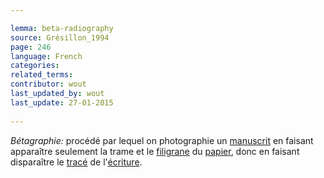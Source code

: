 ```yaml
---

lemma: beta-radiography
source: Grésillon_1994
page: 246 
language: French
categories: 
related_terms: 
contributor: wout
last_updated_by: wout
last_update: 27-01-2015
        
---
```


_Bétagraphie:_ procédé par lequel on photographie un [manuscrit](manuscript.html) en faisant apparaître seulement la trame et le [filigrane](watermark.html) du [papier](paper.html), donc en faisant disparaître le [tracé](trace.html) de l'[écriture](writingProcess.html).

